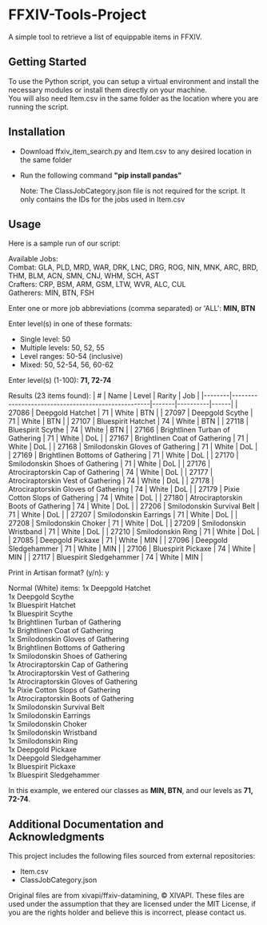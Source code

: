 # FFXIV-Tools-Project

A simple tool to retrieve a list of equippable items in FFXIV.

## Getting Started

To use the Python script, you can setup a virtual environment and install the necessary modules or install them directly on your machine.  
You will also need Item.csv in the same folder as the location where you are running the script.

## Installation

- Download ffxiv_item_search.py and Item.csv to any desired location in the same folder
- Run the following command **"pip install pandas"**

    Note: The ClassJobCategory.json file is not required for the script. It only contains the IDs for the jobs used in Item.csv

## Usage

Here is a sample run of our script:

Available Jobs:  
Combat: GLA, PLD, MRD, WAR, DRK, LNC, DRG, ROG, NIN, MNK, ARC, BRD, THM, BLM, ACN, SMN, CNJ, WHM, SCH, AST  
Crafters: CRP, BSM, ARM, GSM, LTW, WVR, ALC, CUL  
Gatherers: MIN, BTN, FSH

Enter one or more job abbreviations (comma separated) or 'ALL': **MIN, BTN**

Enter level(s) in one of these formats:
- Single level: 50
- Multiple levels: 50, 52, 55
- Level ranges: 50-54 (inclusive)
- Mixed: 50, 52-54, 56, 60-62

Enter level(s) (1-100): **71, 72-74**

Results (23 items found):
| #      | Name                                               | Level | Rarity   | Job  |
|--------|----------------------------------------------------|-------|----------|------|
| 27086  | Deepgold Hatchet                                   | 71    | White    | BTN  |
| 27097  | Deepgold Scythe                                    | 71    | White    | BTN  |
| 27107  | Bluespirit Hatchet                                 | 74    | White    | BTN  |
| 27118  | Bluespirit Scythe                                  | 74    | White    | BTN  |
| 27166  | Brightlinen Turban of Gathering                   | 71    | White    | DoL  |
| 27167  | Brightlinen Coat of Gathering                     | 71    | White    | DoL  |
| 27168  | Smilodonskin Gloves of Gathering                  | 71    | White    | DoL  |
| 27169  | Brightlinen Bottoms of Gathering                  | 71    | White    | DoL  |
| 27170  | Smilodonskin Shoes of Gathering                   | 71    | White    | DoL  |
| 27176  | Atrociraptorskin Cap of Gathering                 | 74    | White    | DoL  |
| 27177  | Atrociraptorskin Vest of Gathering                | 74    | White    | DoL  |
| 27178  | Atrociraptorskin Gloves of Gathering              | 74    | White    | DoL  |
| 27179  | Pixie Cotton Slops of Gathering                   | 74    | White    | DoL  |
| 27180  | Atrociraptorskin Boots of Gathering               | 74    | White    | DoL  |
| 27206  | Smilodonskin Survival Belt                        | 71    | White    | DoL  |
| 27207  | Smilodonskin Earrings                             | 71    | White    | DoL  |
| 27208  | Smilodonskin Choker                               | 71    | White    | DoL  |
| 27209  | Smilodonskin Wristband                            | 71    | White    | DoL  |
| 27210  | Smilodonskin Ring                                 | 71    | White    | DoL  |
| 27085  | Deepgold Pickaxe                                  | 71    | White    | MIN  |
| 27096  | Deepgold Sledgehammer                             | 71    | White    | MIN  |
| 27106  | Bluespirit Pickaxe                                | 74    | White    | MIN  |
| 27117  | Bluespirit Sledgehammer                           | 74    | White    | MIN  |

Print in Artisan format? (y/n): y

Normal (White) items:
1x Deepgold Hatchet  
1x Deepgold Scythe  
1x Bluespirit Hatchet  
1x Bluespirit Scythe  
1x Brightlinen Turban of Gathering  
1x Brightlinen Coat of Gathering  
1x Smilodonskin Gloves of Gathering  
1x Brightlinen Bottoms of Gathering  
1x Smilodonskin Shoes of Gathering  
1x Atrociraptorskin Cap of Gathering  
1x Atrociraptorskin Vest of Gathering  
1x Atrociraptorskin Gloves of Gathering  
1x Pixie Cotton Slops of Gathering  
1x Atrociraptorskin Boots of Gathering  
1x Smilodonskin Survival Belt  
1x Smilodonskin Earrings  
1x Smilodonskin Choker  
1x Smilodonskin Wristband  
1x Smilodonskin Ring  
1x Deepgold Pickaxe  
1x Deepgold Sledgehammer  
1x Bluespirit Pickaxe  
1x Bluespirit Sledgehammer  

In this example, we entered our classes as **MIN, BTN**, and our levels as **71, 72-74**.

## Additional Documentation and Acknowledgments

This project includes the following files sourced from external repositories:

   - Item.csv  
   - ClassJobCategory.json

Original files are from xivapi/ffxiv-datamining, © XIVAPI. These files are used under the assumption that they are licensed under the MIT License, if you are the rights holder and believe this is incorrect, please contact us.

